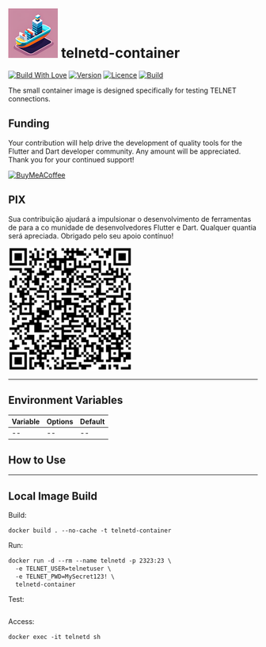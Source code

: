 <h1>
<img src="helpers/testainers-100.png" alt="Testainers" title="Testainers">
telnetd-container
</h1>

[![Build With Love](https://img.shields.io/badge/%20built%20with-%20%E2%9D%A4-ff69b4.svg)](https://github.com/testainers/telnetd-container/stargazers)
[![Version](https://img.shields.io/badge/dynamic/json?url=https%3A%2F%2Fapi.github.com%2Frepos%2Ftestainers%2Ftelnetd-container%2Freleases%2Flatest&query=%24.name&label=version&color=orange)](https://hub.docker.com/r/testainers/telnetd-container/tags)
[![Licence](https://img.shields.io/github/license/testainers/telnetd-container?color=blue)](https://github.com/testainers/telnetd-container/blob/main/LICENCE)
[![Build](https://img.shields.io/github/actions/workflow/status/testainers/telnetd-container/main.yml?branch=main)](https://github.com/testainers/telnetd-container/releases/latest)

The small container image is designed specifically for testing TELNET
connections.

## Funding

Your contribution will help drive the development of quality tools for the
Flutter and Dart developer community. Any amount will be appreciated.
Thank you for your continued support!

[![BuyMeACoffee](https://www.buymeacoffee.com/assets/img/guidelines/download-assets-sm-2.svg)](https://www.buymeacoffee.com/edufolly)

## PIX

Sua contribuição ajudará a impulsionar o desenvolvimento de ferramentas de
para a co munidade de desenvolvedores Flutter e Dart. Qualquer quantia será
apreciada.
Obrigado pelo seu apoio contínuo!

[![PIX](helpers/pix.png)](https://nubank.com.br/pagar/2bt2q/RBr4Szfuwr)

---

## Environment Variables

| Variable | Options | Default |
|----------|---------|---------|
| --       | --      | --      |

## How to Use

---

## Local Image Build

Build:

```shell
docker build . --no-cache -t telnetd-container
```

Run:

```shell
docker run -d --rm --name telnetd -p 2323:23 \
  -e TELNET_USER=telnetuser \
  -e TELNET_PWD=MySecret123! \
  telnetd-container
```

Test:

```shell
```

Access:

```shell
docker exec -it telnetd sh
```
